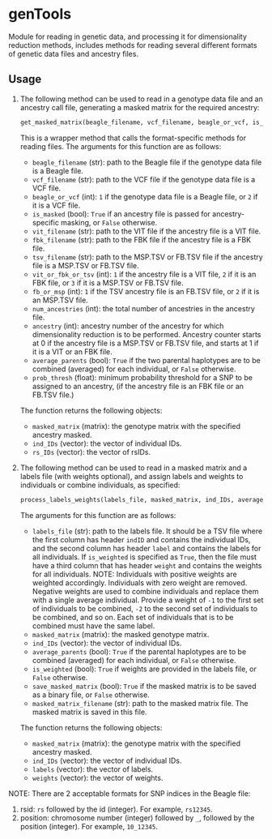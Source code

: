 # genTools
Module for reading in genetic data, and processing it for dimensionality reduction methods, includes methods for reading several different formats of genetic data files and ancestry files.

## Usage
1. The following method can be used to read in a genotype data file and an ancestry call file, generating a masked matrix for the required ancestry:
    ```python
    get_masked_matrix(beagle_filename, vcf_filename, beagle_or_vcf, is_masked, vit_filename, fbk_filename, tsv_filename, vit_or_fbk_or_tsv, fb_or_msp, num_ancestries, ancestry, average_parents, prob_thresh)
    ```
    This is a wrapper method that calls the format-specific methods for reading files. 
    The arguments for this function are as follows:
    * `beagle_filename` (str): path to the Beagle file if the genotype data file is a Beagle file.
    * `vcf_filename` (str): path to the VCF file if the genotype data file is a VCF file.
    * `beagle_or_vcf` (int): `1` if the genotype data file is a Beagle file, or `2` if it is a VCF file.
    * `is_masked` (bool): `True` if an ancestry file is passed for ancestry-specific masking, or `False` otherwise.
    * `vit_filename` (str): path to the VIT file if the ancestry file is a VIT file.
    * `fbk_filename` (str): path to the FBK file if the ancestry file is a FBK file.
    * `tsv_filename` (str): path to the MSP.TSV or FB.TSV file if the ancestry file is a MSP.TSV or FB.TSV file.
    * `vit_or_fbk_or_tsv` (int): `1` if the ancestry file is a VIT file, `2` if it is an FBK file, or `3` if it is a MSP.TSV or FB.TSV file.
    * `fb_or_msp` (int): `1` if the TSV ancestry file is an FB.TSV file, or `2` if it is an MSP.TSV file.
    * `num_ancestries` (int): the total number of ancestries in the ancestry file.
    * `ancestry` (int): ancestry number of the ancestry for which dimensionality reduction is to be performed. Ancestry counter starts at 0 if the ancestry file is a MSP.TSV or FB.TSV file, and starts at 1 if it is a VIT or an FBK file.
    * `average_parents` (bool): `True` if the two parental haplotypes are to be combined (averaged) for each individual, or `False` otherwise.
    * `prob_thresh` (float): minimum probability threshold for a SNP to be assigned to an ancestry, (if the ancestry file is an FBK file or an FB.TSV file.)

    The function returns the following objects:
    * `masked_matrix` (matrix): the genotype matrix with the specified ancestry masked.
    * `ind_IDs` (vector): the vector of individual IDs.
    * `rs_IDs` (vector): the vector of rsIDs.

2. The following method can be used to read in a masked matrix and a labels file (with weights optional), and assign labels and weights to individuals or combine individuals, as specified:
    ```python
    process_labels_weights(labels_file, masked_matrix, ind_IDs, average_parents, is_weighted, save_masked_matrix, masked_matrix_filename)
    ```
    The arguments for this function are as follows:
    * `labels_file` (str): path to the labels file. It should be a TSV file where the first column has header `indID` and contains the individual IDs, and the second column has header `label` and contains the labels for all individuals. If `is_weighted` is specified as `True`, then the file must have a third column that has header `weight` and contains the weights for all individuals.
    NOTE: Individuals with positive weights are weighted accordingly. Individuals with zero weight are removed. Negative weights are used to combine individuals and replace them with a single average individual. Provide a weight of `-1` to the first set of individuals to be combined, `-2` to the second set of individuals to be combined, and so on. Each set of individuals that is to be combined must have the same label.
    * `masked_matrix` (matrix): the masked genotype matrix.
    * `ind_IDs` (vector): the vector of individual IDs.
    * `average_parents` (bool): `True` if the parental haplotypes are to be combined (averaged) for each individual, or `False` otherwise.
    * `is_weighted` (bool): `True` if weights are provided in the labels file, or `False` otherwise.  
    * `save_masked_matrix` (bool): `True` if the masked matrix is to be saved as a binary file, or `False` otherwise.
    * `masked_matrix_filename` (str): path to the masked matrix file. The masked matrix is saved in this file.

    The function returns the following objects:
    * `masked_matrix` (matrix): the genotype matrix with the specified ancestry masked.
    * `ind_IDs` (vector): the vector of individual IDs.
    * `labels` (vector): the vector of labels.
    * `weights` (vector): the vector of weights.

NOTE: There are 2 acceptable formats for SNP indices in the Beagle file: 
1. rsid: `rs` followed by the id (integer). For example, `rs12345`.
2. position: chromosome number (integer) followed by `_`, followed by the position (integer). For example, `10_12345`.

